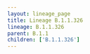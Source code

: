 ```yaml
---
layout: lineage_page
title: Lineage B.1.1.326
lineage: B.1.1.326
parent: B.1.1
children: ['B.1.1.326']
---
```

